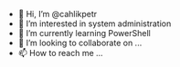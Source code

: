 - 👋 Hi, I’m @cahlikpetr
- 👀 I’m interested in system administration
- 🌱 I’m currently learning PowerShell
- 💞️ I’m looking to collaborate on ...
- 📫 How to reach me ...

<!---
cahlikpetr/cahlikpetr is a ✨ special ✨ repository because its `README.md` (this file) appears on your GitHub profile.
You can click the Preview link to take a look at your changes.
--->
